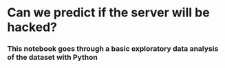 # Can we predict if the server will be hacked?

### This notebook goes through a basic exploratory data analysis of the dataset with Python

